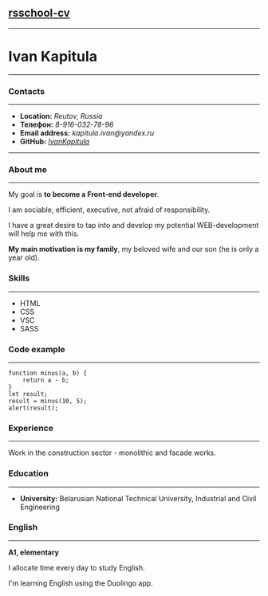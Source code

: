 ## __[rsschool-cv]()__
***
# __Ivan Kapitula__
***
### __Contacts__
***
* __Location:__ _Reutov, Russia_
* __Телефон:__ _8-916-032-78-96_
* __Email address:__ _kapitula.ivan@yandex.ru_
* __GitHub:__ _[IvanKapitula](https://github.com/IvanKapitula)_
***
### __About me__
***
My goal is __to become a Front-end developer__. 

I am sociable, efficient, executive, not afraid of responsibility. 

I have a great desire to tap into and develop my potential WEB-development will help me with this.

 __My main motivation is my family__, my beloved wife and our son (he is only a year old).
 ### __Skills__
 ***
 * HTML
 * CSS
 * VSC
 * SASS
### __Code example__
***
```
function minus(a, b) {
    return a - b;
}
let result;
result = minus(10, 5);
alert(result);
```
### __Experience__
***
Work in the construction sector - monolithic and facade works.
### __Education__
***
* __University:__ Belarusian National Technical University, Industrial and Civil Engineering
### __English__
***
__A1, elementary__

I allocate time every day to study English. 

I'm learning English using the Duolingo app.
